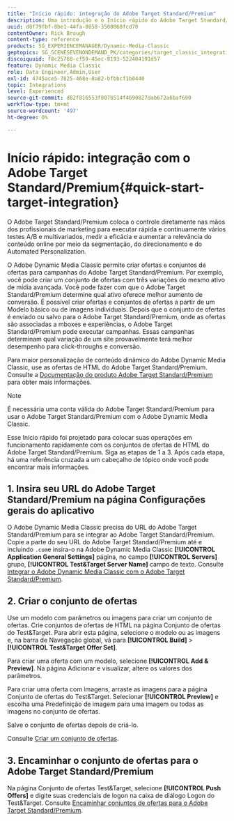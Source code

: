 ```yaml
---
title: "Início rápido: integração do Adobe Target Standard/Premium"
description: Uma introdução e o Início rápido do Adobe Target Standard/Premium para ajudar você a começar a usar rapidamente as técnicas de integração do Adobe Target Standard/Premium no Adobe Dynamic Media Classic.
uuid: d8f79fbf-8be1-44fa-8058-3508060fcd70
contentOwner: Rick Brough
content-type: reference
products: SG_EXPERIENCEMANAGER/Dynamic-Media-Classic
geptopics: SG_SCENESEVENONDEMAND_PK/categories/target_classic_integration
discoiquuid: f8c25768-cf59-45ec-8193-522404191d57
feature: Dynamic Media Classic
role: Data Engineer,Admin,User
exl-id: 4745ace5-7825-468e-8a82-bfbbcf1b0440
topic: Integrations
level: Experienced
source-git-commit: d82f816553f807b514f4690827dab672a6baf690
workflow-type: tm+mt
source-wordcount: '497'
ht-degree: 0%

---
```


# Início rápido: integração com o Adobe Target Standard/Premium{#quick-start-target-integration}

O Adobe Target Standard/Premium coloca o controle diretamente nas mãos dos profissionais de marketing para executar rápida e continuamente vários testes A/B e multivariados, medir a eficácia e aumentar a relevância do conteúdo online por meio da segmentação, do direcionamento e do Automated Personalization.

O Adobe Dynamic Media Classic permite criar ofertas e conjuntos de ofertas para campanhas do Adobe Target Standard/Premium. Por exemplo, você pode criar um conjunto de ofertas com três variações do mesmo ativo de mídia avançada. Você pode fazer com que o Adobe Target Standard/Premium determine qual ativo oferece melhor aumento de conversão. É possível criar ofertas e conjuntos de ofertas a partir de um Modelo básico ou de imagens individuais. Depois que o conjunto de ofertas é enviado ou salvo para o Adobe Target Standard/Premium, onde as ofertas são associadas a mboxes e experiências, o Adobe Target Standard/Premium pode executar campanhas. Essas campanhas determinam qual variação de um site provavelmente terá melhor desempenho para click-throughs e conversão.

Para maior personalização de conteúdo dinâmico do Adobe Dynamic Media Classic, use as ofertas de HTML do Adobe Target Standard/Premium. Consulte a [Documentação do produto Adobe Target Standard/Premium](https://experienceleague.adobe.com/docs/target.html) para obter mais informações.

>[!NOTE]
>
>É necessária uma conta válida do Adobe Target Standard/Premium para usar o Adobe Target Standard/Premium com o Adobe Dynamic Media Classic.

Esse Início rápido foi projetado para colocar suas operações em funcionamento rapidamente com os conjuntos de ofertas de HTML do Adobe Target Standard/Premium. Siga as etapas de 1 a 3. Após cada etapa, há uma referência cruzada a um cabeçalho de tópico onde você pode encontrar mais informações.

## 1. Insira seu URL do Adobe Target Standard/Premium na página Configurações gerais do aplicativo

O Adobe Dynamic Media Classic precisa do URL do Adobe Target Standard/Premium para se integrar ao Adobe Target Standard/Premium. Copie a parte do seu URL do Adobe Target Standard/Premium até e incluindo `.com`e insira-o na Adobe Dynamic Media Classic **[!UICONTROL Application General Settings]** página, no campo **[!UICONTROL Servers]** grupo, **[!UICONTROL Test&Target Server Name]** campo de texto. Consulte [Integrar o Adobe Dynamic Media Classic com o Adobe Target Standard/Premium](integrating-dmc-with-target.md#integrating-dmc-with-target).

## 2. Criar o conjunto de ofertas

Use um modelo com parâmetros ou imagens para criar um conjunto de ofertas. Crie conjuntos de ofertas de HTML na página Conjunto de ofertas do Test&amp;Target. Para abrir esta página, selecione o modelo ou as imagens e, na barra de Navegação global, vá para **[!UICONTROL Build]** > **[!UICONTROL Test&Target Offer Set]**.

Para criar uma oferta com um modelo, selecione **[!UICONTROL Add & Preview]**. Na página Adicionar e visualizar, altere os valores dos parâmetros.

Para criar uma oferta com imagens, arraste as imagens para a página Conjunto de ofertas do Test&amp;Target. Selecionar **[!UICONTROL Preview]** e escolha uma Predefinição de imagem para uma imagem ou todas as imagens no conjunto de ofertas.

Salve o conjunto de ofertas depois de criá-lo.

Consulte [Criar um conjunto de ofertas](creating-offer-set.md#creating_an_offer_set).

## 3. Encaminhar o conjunto de ofertas para o Adobe Target Standard/Premium

Na página Conjunto de ofertas Test&amp;Target, selecione **[!UICONTROL Push Offers]** e digite suas credenciais de logon na caixa de diálogo Logon do Test&amp;Target. Consulte [Encaminhar conjuntos de ofertas para o Adobe Target Standard/Premium](pushing-offer-sets-target.md#pushing_offer_sets_to_target).

